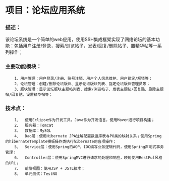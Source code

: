 项目：论坛应用系统  
======

### 描述：
该论坛系统是一个简单的web应用，使用SSH集成框架实现了网络论坛的基本功能：包括用户注册/登录，搜索/浏览帖子，发表/回复/删除帖子、置精华帖等一系列操作；


### 主要功能模块：
		1、用户管理：用户登录/注册、账号注销、用户个人信息维护、用户锁定/解锁等；
		2、论坛管理：创建/删除论坛版块、显示论坛版块列表、指定论坛版块管理员等；
		3、版块管理：显示论坛版块主题帖列表、搜索/浏览帖子、发表主题帖/回复贴、删除主题帖/回复贴、设置精华帖等；


### 技术点：
		1、	使用Eclipse作为开发工具，Java作为开发语言，使用Maven进行项目构建；
		2、	服务器：Tomcat
		3、	数据库：MySQL
		4、	Dao层：使用Hibernate JPA注解配置数据库表与PO类的映射关系；使用Spring的hibernateTemplate模板操作类执行hibernate的各项操作；
		5、	Service层：使用Spring的AOP、IOC编写业务逻辑代码，使用Spring声明式事务管理；
		6、	Controller层：使用SpringMVC进行请求的处理和响应，映射使用RestFul风格的URL；
		7、	前端视图：使用JSP + JSTL技术；
		8、	单元测试：TestNG
